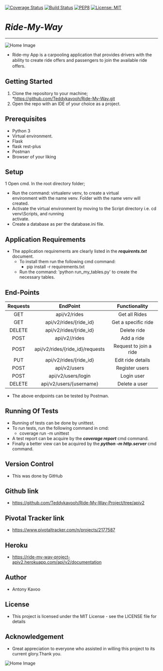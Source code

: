 [![Coverage Status](https://coveralls.io/repos/github/Teddykavooh/Ride-My-Way-Project/badge.svg?branch=apiv2)](https://coveralls.io/github/Teddykavooh/Ride-My-Way-Project?branch=apiv2)
[![Build Status](https://travis-ci.org/Teddykavooh/Ride-My-Way-Project.svg?branch=apiv2)](https://travis-ci.org/Teddykavooh/Ride-My-Way-Project)
[![PEP8](https://img.shields.io/badge/code%20style-pep8-orange.svg)](https://www.python.org/dev/peps/pep-0008/)
[![License: MIT](https://img.shields.io/badge/License-MIT-yellow.svg)](https://opensource.org/licenses/MIT)
# ***Ride-My-Way***
***
![Home Image](https://raw.github.com/Teddykavooh/Ride-My-Way-Project/apiv2/2.jpg)

* Ride-my App is a carpooling application that provides drivers with the ability to create ride oﬀers and passengers to join the available ride oﬀers.
## Getting Started
1. Clone the repository to your machine;
    *https://github.com/Teddykavooh/Ride-My-Way.git
2. Open the repo with an IDE of your choice as a project.     
## Prerequisites
* Python 3
* Virtual environment.
* Flask
* flask rest-plus
* Postman
* Browser of your liking 
## Setup
1 Open cmd. In the root directory folder;
* Run the command: virtualenv venv,  to create a virtual <br/>
 environment with the name venv. Folder with the name venv will <br>
 created.
* Activate the virtual environment by moving to the Script directory i.e. cd venv\Scripts, and running <br>
activate.
* Create a database as per the database.ini file.

## Application Requirements
* The application requirements are clearly listed in the ***requirents.txt*** document.
   * To install them run the following cmd command:
     * pip install -r requirements.txt
   * Run the command: 'python run_my_tables.py' to create the necessary tables.  
## End-Points
|Requests     |   EndPoint                          | Functionality
|:-----------:|:-----------------------------------:|:--------------:
   GET        |  api/v2/rides                       | Get all Rides 
   GET        |  api/v2/rides/{ride_id}             | Get a specific ride
   DELETE     |  api/v2/rides/{ride_id}             | Delete ride          
   POST       |  api/v2//rides                      | Add a ride                  
   POST       |  api/v2/rides/{ride_id}/requests    | Request to join a ride
   PUT        |  api/v2/rides/{ride_id}             | Edit ride details
   POST       |  api/v2/users                       | Register users
   POST       |  api/v2/users/login                 | Login user                       
   DELETE     |  api/v2/users/{username}            | Delete a user
* The above endpoints can be tested by Postman.

## Running Of Tests
* Running of tests can be done by unittest.
* To run tests, run the following command in cmd:
    * coverage run -m unittest
* A test report can be acquire by the ***coverage report*** cmd command.
* Finally a better view can be acquired by the ***python -m http.server*** cmd command.

## Version Control
* This was done by GitHub

## Github link
* https://github.com/Teddykavooh/Ride-My-Way-Project/tree/apiv2

## Pivotal Tracker link
* https://www.pivotaltracker.com/n/projects/2177587

## Heroku
* https://ride-my-way-project-apiv2.herokuapp.com/api/v2/documentation

## Author
* Antony Kavoo

## License
* This project is licensed under the MIT License - see the LICENSE file for details

## Acknowledgement
* Great appreciation to everyone who assisted in willing this project to its current glory.Thank you.

![Home Image](https://raw.github.com/Teddykavooh/Ride-My-Way-Project/apiv2/1.jpg)
